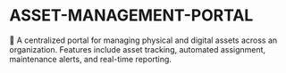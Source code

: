 # ASSET-MANAGEMENT-PORTAL
🚀 A centralized portal for managing physical and digital assets across an organization. Features include asset tracking, automated assignment, maintenance alerts, and real-time reporting.
